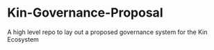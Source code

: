 # Kin-Governance-Proposal
A high level repo to lay out a proposed governance system for the Kin Ecosystem
